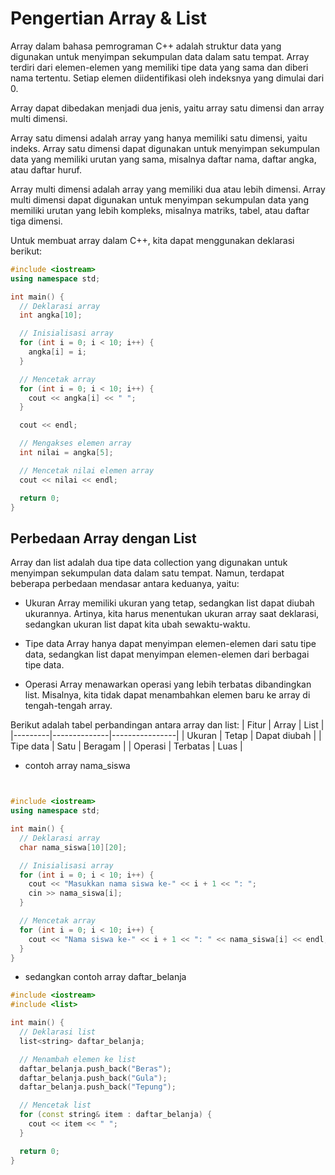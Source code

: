 # Pengertian Array & List

Array dalam bahasa pemrograman C++ adalah struktur data yang digunakan untuk menyimpan sekumpulan data dalam satu tempat. Array terdiri dari elemen-elemen yang memiliki tipe data yang sama dan diberi nama tertentu. Setiap elemen diidentifikasi oleh indeksnya yang dimulai dari 0.

Array dapat dibedakan menjadi dua jenis, yaitu array satu dimensi dan array multi dimensi.

Array satu dimensi adalah array yang hanya memiliki satu dimensi, yaitu indeks. Array satu dimensi dapat digunakan untuk menyimpan sekumpulan data yang memiliki urutan yang sama, misalnya daftar nama, daftar angka, atau daftar huruf.

Array multi dimensi adalah array yang memiliki dua atau lebih dimensi. Array multi dimensi dapat digunakan untuk menyimpan sekumpulan data yang memiliki urutan yang lebih kompleks, misalnya matriks, tabel, atau daftar tiga dimensi.

Untuk membuat array dalam C++, kita dapat menggunakan deklarasi berikut:

```cpp
#include <iostream>
using namespace std;

int main() {
  // Deklarasi array
  int angka[10];

  // Inisialisasi array
  for (int i = 0; i < 10; i++) {
    angka[i] = i;
  }

  // Mencetak array
  for (int i = 0; i < 10; i++) {
    cout << angka[i] << " ";
  }

  cout << endl;

  // Mengakses elemen array
  int nilai = angka[5];

  // Mencetak nilai elemen array
  cout << nilai << endl;

  return 0;
}

```

## Perbedaan Array dengan List

Array dan list adalah dua tipe data collection yang digunakan untuk menyimpan sekumpulan data dalam satu tempat. Namun, terdapat beberapa perbedaan mendasar antara keduanya, yaitu:

- Ukuran
Array memiliki ukuran yang tetap, sedangkan list dapat diubah ukurannya. Artinya, kita harus menentukan ukuran array saat deklarasi, sedangkan ukuran list dapat kita ubah sewaktu-waktu.

- Tipe data
Array hanya dapat menyimpan elemen-elemen dari satu tipe data, sedangkan list dapat menyimpan elemen-elemen dari berbagai tipe data.

- Operasi
Array menawarkan operasi yang lebih terbatas dibandingkan list. Misalnya, kita tidak dapat menambahkan elemen baru ke array di tengah-tengah array.

Berikut adalah tabel perbandingan antara array dan list:
| Fitur   | Array        | List           |
|---------|--------------|----------------|
| Ukuran  | Tetap        | Dapat diubah   |
| Tipe data | Satu       | Beragam        |
| Operasi | Terbatas     | Luas           |

- contoh array nama_siswa

```cpp


#include <iostream>
using namespace std;

int main() {
  // Deklarasi array
  char nama_siswa[10][20];

  // Inisialisasi array
  for (int i = 0; i < 10; i++) {
    cout << "Masukkan nama siswa ke-" << i + 1 << ": ";
    cin >> nama_siswa[i];
  }

  // Mencetak array
  for (int i = 0; i < 10; i++) {
    cout << "Nama siswa ke-" << i + 1 << ": " << nama_siswa[i] << endl;
  }
}
 ```

- sedangkan contoh array daftar_belanja

```cpp
#include <iostream>
#include <list>

int main() {
  // Deklarasi list
  list<string> daftar_belanja;

  // Menambah elemen ke list
  daftar_belanja.push_back("Beras");
  daftar_belanja.push_back("Gula");
  daftar_belanja.push_back("Tepung");

  // Mencetak list
  for (const string& item : daftar_belanja) {
    cout << item << " ";
  }

  return 0;
}
```